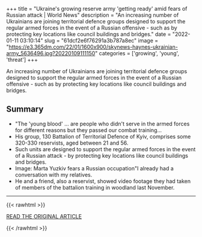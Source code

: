 +++
title = "Ukraine's growing reserve army 'getting ready' amid fears of Russian attack | World News"
description = "An increasing number of Ukrainians are joining territorial defence groups designed to support the regular armed forces in the event of a Russian offensive - such as by protecting key locations like council buildings and bridges."
date = "2022-01-11 03:10:14"
slug = "61dcf2e6f76291a3b787a8ec"
image = "https://e3.365dm.com/22/01/1600x900/skynews-haynes-ukrainian-army_5636496.jpg?20220109111150"
categories = ['growing', 'young', 'threat']
+++

An increasing number of Ukrainians are joining territorial defence groups designed to support the regular armed forces in the event of a Russian offensive - such as by protecting key locations like council buildings and bridges.

## Summary

- "The 'young blood' … are people who didn't serve in the armed forces for different reasons but they passed our combat training...
- His group, 130 Battalion of Territorial Defence of Kyiv, comprises some 320-330 reservists, aged between 21 and 56.
- Such units are designed to support the regular armed forces in the event of a Russian attack - by protecting key locations like council buildings and bridges.
- Image: Marta Yuzkiv fears a Russian occupation"I already had a conversation with my relatives.
- He and a friend, also a reservist, showed video footage they had taken of members of the battalion training in woodland last November.

---

{{< rawhtml >}}
  <p class="article-category">
    <a target="_blank" href="https://news.sky.com/story/ukraines-growing-reserve-army-getting-ready-amid-fears-of-russian-attack-12512270">READ THE ORIGINAL ARTICLE</a>
  </p>
{{< /rawhtml >}}
